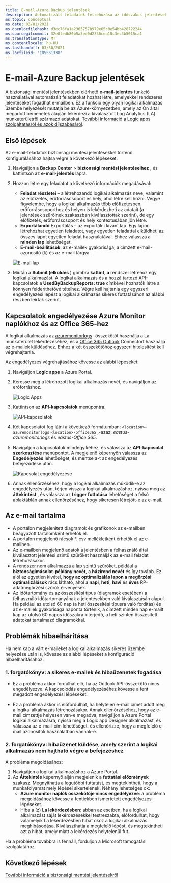 ```yaml
---
title: E-mail-Azure Backup jelentések
description: Automatizált feladatok létrehozása az időszakos jelentések e-mailben történő fogadásához
ms.topic: conceptual
ms.date: 03/01/2021
ms.openlocfilehash: d3ec76fa1a23657578979e65c0e54bb428722244
ms.sourcegitcommit: 32e0fedb80b5a5ed0d2336cea18c3ec3b5015ca1
ms.translationtype: MT
ms.contentlocale: hu-HU
ms.lasthandoff: 03/30/2021
ms.locfileid: "105561338"
---
```

# <a name="email-azure-backup-reports"></a>E-mail-Azure Backup jelentések

A biztonsági mentési jelentésekben elérhető **e-mail-jelentés** funkció használatával automatizált feladatokat hozhat létre, amelyekkel rendszeres jelentéseket fogadhat e-mailben. Ez a funkció egy olyan logikai alkalmazás üzembe helyezését mutatja be az Azure-környezetben, amely az Ön által megadott bemenetek alapján lekérdezi a kiválasztott Log Analytics (LA) munkaterületről származó adatokat. [További információ a Logic apps szolgáltatásról és azok díjszabásáról](https://azure.microsoft.com/pricing/details/logic-apps/).

## <a name="getting-started"></a>Első lépések

Az e-mail-feladatok biztonsági mentési jelentésekkel történő konfigurálásához hajtsa végre a következő lépéseket:

1.  Navigáljon a **Backup Center**  >  **biztonsági mentési jelentéseihez** , és kattintson az **e-mail-jelentés** lapra.
2.  Hozzon létre egy feladatot a következő információk megadásával:
    * **Feladat részletei** – a létrehozandó logikai alkalmazás neve, valamint az előfizetés, erőforráscsoport és hely, ahol létre kell hozni. Vegye figyelembe, hogy a logikai alkalmazás több előfizetésben, erőforráscsoporthoz és helyen is lekérdezheti az adatait (a jelentések szűrőinek szakaszban kiválasztottak szerint), de egy előfizetés, erőforráscsoport és hely kontextusában jön létre.
    * **Exportálandó** Exportálás – az exportálni kívánt lap. Egy lapon létrehozhat egyetlen feladatot, vagy egyetlen feladattal elküldheti az összes lapot egyetlen feladat használatával. Ehhez válassza a **minden lap** lehetőséget.
    * **E-mail-beállítások**: az e-mailek gyakorisága, a címzett e-mail-azonosító (k) és az e-mail tárgya.

    ![E-mail lap](./media/backup-azure-configure-backup-reports/email-tab.png)

3.  Miután a **Submit (elküldés** ) gombra **kattint, a** rendszer létrehoz egy logikai alkalmazást. A logikai alkalmazás és a hozzá tartozó API-kapcsolatok a **UsedByBackupReports: true** címkével hozhatók létre a könnyen felderíthetővé tételhez. Végre kell hajtania egy egyszeri engedélyezési lépést a logikai alkalmazás sikeres futtatásához az alábbi részben leírtak szerint.

## <a name="authorize-connections-to-azure-monitor-logs-and-office-365"></a>Kapcsolatok engedélyezése Azure Monitor naplókhoz és az Office 365-hez

A logikai alkalmazás az [azuremonitorlogs](/connectors/azuremonitorlogs/) -összekötőt használja a La munkaterület lekérdezéséhez, és a [Office 365 Outlook](/connectors/office365connector/) Connectort használja az e-mailek küldéséhez. Ehhez a két összekötőhöz egyszeri hitelesítést kell végrehajtania. 
 
Az engedélyezés végrehajtásához kövesse az alábbi lépéseket:

1.  Navigáljon **Logic apps** a Azure Portal.
2.  Keresse meg a létrehozott logikai alkalmazás nevét, és navigáljon az erőforráshoz.

    ![Logic Apps](./media/backup-azure-configure-backup-reports/logic-apps.png)

3.  Kattintson az **API-kapcsolatok** menüpontra.

    ![API-kapcsolatok](./media/backup-azure-configure-backup-reports/api-connections.png)

4.  Két kapcsolatot fog látni a következő formátumban: `<location>-azuremonitorlogs` `<location>-office365` ,-azaz, _eastus-azuremonitorlogs_ és _eastus-Office 365_.
5.  Navigáljon a kapcsolatok mindegyikéhez, és válassza az **API-kapcsolat szerkesztése** menüpontot. A megjelenő képernyőn válassza az **Engedélyezés** lehetőséget, és mentse a-t az engedélyezés befejeződése után.

    ![Kapcsolat engedélyezése](./media/backup-azure-configure-backup-reports/authorize-connections.png)

6.  Annak ellenőrzéséhez, hogy a logikai alkalmazás működik-e az engedélyezés után, térjen vissza a logikai alkalmazáshoz, nyissa meg az **áttekintést** , és válassza az **trigger futtatása** lehetőséget a felső ablaktáblán annak ellenőrzéséhez, hogy sikeresen létrejött-e az e-mail.

## <a name="contents-of-the-email"></a>Az e-mail tartalma

* A portálon megjelenített diagramok és grafikonok az e-mailben beágyazott tartalomként érhetők el.
* A portálon megjelenő rácsok *. csv mellékletként érhetők el az e-mailben.
* Az e-mailben megjelenő adatok a jelentésben a felhasználó által kiválasztott jelentési szintű szűrőket használják az e-mail feladat létrehozásakor.
* A rendszer nem alkalmazza a lap szintű szűrőket, például a **biztonságimásolat-példány nevét**, a **házirend nevét** és így tovább. Ez alól az egyetlen kivétel, **hogy az optimalizálás lapon a** **megőrzési optimalizálások** rács látható, ahol a **napi**, **heti**, **havi** és **éves** RP-adatmegőrzési szűrők érvényesek.
* Az időtartomány és az összesítési típus (diagramok esetében) a felhasználó időtartományának a jelentésekben való kiválasztásán alapul. Ha például az utolsó 60 nap (a heti összesítési típusra való fordítás) és az e-mailek gyakorisága naponta történik, a címzett minden nap e-mailt kap az utolsó 60 napos időszakra kiterjedő, a heti szinten összesített adatokat tartalmazó diagramokkal.

## <a name="troubleshooting-issues"></a>Problémák hibaelhárítása

Ha nem kap a várt e-maileket a logikai alkalmazás sikeres üzembe helyezése után is, kövesse az alábbi lépéseket a konfiguráció hibaelhárításához:

### <a name="scenario-1-receiving-neither-a-successful-email-nor-an-error-email"></a>1. forgatókönyv: a sikeres e-mailek és hibaüzenetek fogadása

* Ez a probléma akkor fordulhat elő, ha az Outlook API-összekötő nincs engedélyezve. A kapcsolódás engedélyezéséhez kövesse a fent megadott engedélyezési lépéseket.

* Ez a probléma akkor is előfordulhat, ha helytelen e-mail címet adott meg a logikai alkalmazás létrehozásakor. Annak ellenőrzéséhez, hogy az e-mail címzettje helyesen van-e megadva, navigáljon a Azure Portal logikai alkalmazásra, nyissa meg a Logic app Designer alkalmazást, és válassza az e-mail-cím lehetőséget, és ellenőrizze, hogy a megfelelő e-mail azonosítók használatban vannak-e.

### <a name="scenario-2-receiving-an-error-email-that-says-that-the-logic-app-failed-to-execute-to-completion"></a>2. forgatókönyv: hibaüzenet küldése, amely szerint a logikai alkalmazás nem hajtható végre a befejezéshez

A probléma megoldásához:
1.  Navigáljon a logikai alkalmazáshoz a Azure Portal.
2.  Az **Áttekintés** képernyő alján megjelenik a **futtatási előzmények** szakasz. Megnyithatja a legutóbbi futtatást, és megtekintheti, hogy a munkafolyamat mely lépései sikertelenek. Néhány lehetséges ok:
    * **Azure monitor naplók összekötője nincs engedélyezve**: a probléma megoldásához kövesse a fentiekben ismertetett engedélyezési lépéseket.
    * Hiba a (z) **La lekérdezésben**: abban az esetben, ha a logikai alkalmazást saját lekérdezésekkel testreszabta, előfordulhat, hogy valamelyik La lekérdezésben hibát okoz a logikai alkalmazás meghibásodása. Kiválaszthatja a megfelelő lépést, és megtekintheti azt a hibát, amely miatt a lekérdezés helytelenül fut.

Ha a probléma továbbra is fennáll, forduljon a Microsoft támogatási szolgálatához.

## <a name="next-steps"></a>Következő lépések
[További információ a biztonsági mentési jelentésekről](./configure-reports.md)